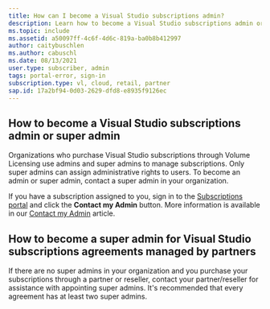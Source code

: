 ```yaml
---
title: How can I become a Visual Studio subscriptions admin?
description: Learn how to become a Visual Studio subscriptions admin or super admin
ms.topic: include
ms.assetid: a50097ff-4c6f-4d6c-819a-ba0b8b412997
author: caitybuschlen
ms.author: cabuschl
ms.date: 08/13/2021
user.type: subscriber, admin
tags: portal-error, sign-in
subscription.type: vl, cloud, retail, partner
sap.id: 17a2bf94-0d03-2629-dfd8-e8935f9126ec
---
```


## How to become a Visual Studio subscriptions admin or super admin 

Organizations who purchase Visual Studio subscriptions through Volume Licensing use admins and super admins to manage subscriptions. Only super admins can assign administrative rights to users. To become an admin or super admin, contact a super admin in your organization.  

If you have a subscription assigned to you, sign in to the [Subscriptions portal](https://my.visualstudio.com/subscriptions) and click the **Contact my Admin** button. More information is available in our [Contact my Admin](https://docs.microsoft.com/visualstudio/subscriptions/contact-my-admin) article.

## How to become a super admin for Visual Studio subscriptions agreements managed by partners

If there are no super admins in your organization and you purchase your subscriptions through a partner or reseller, contact your partner/reseller for assistance with appointing super admins. It's recommended that every agreement has at least two super admins.  